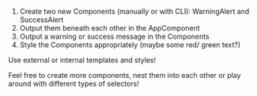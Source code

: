 <ol>
  <li>Create two new Components (manually or with CLI): WarningAlert and SuccessAlert</li>
  <li>Output them beneath each other in the AppComponent</li>
  <li>Output a warning or success message in the Components</li>
  <li>Style the Components appropriately (maybe some red/ green text?)</li>
</ol>
<p>Use external or internal templates and styles!</p>
<p>Feel free to create more components, nest them into each other or play around with different types of selectors!</p>
